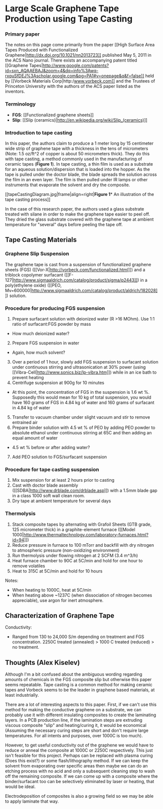 # Large Scale Graphene Tape Production using Tape Casting #

### Primary paper ###
The notes on this page come primarily from the paper [[High Surface Area Tapes Produced with Functionalized Graphene|http://dx.doi.org/10.1021/nn2013723]] published May 5, 2011 in the ACS Nano journal. There exists an accompanying patent titled [[Graphene Tapes|http://www.google.com/patents?id=sxn_AQAAEBAJ&zoom=4&dq=info%3Awq-rxquSfDEJ%3Ascholar.google.com&pg=PA1#v=onepage&q&f=false]] held by [[Vorbeck Materials Corp|http:/www.vorbeck.com]] and the Trustees of Princeton University with the authors of the ACS paper listed as the inventors.

### Terminology ###
* **FGS**: [[Functionalized graphene sheets]]
* **Slip**: [[Slip (ceramics)|http://en.wikipedia.org/wiki/Slip_(ceramics)]]

### Introduction to tape casting ###
In this paper, the authors claim to produce a 1 meter long by 15 centimeter wide strip of graphene tape with a thickness in the tens of micrometers (Note: 1.5 oz/ft^2 of copper is about 50 micrometers thick). They do this with tape casting, a method commonly used in the manufacturing of ceramic tapes (**Figure 1**). In tape casting, a thin film is used as a substrate for an aqueous solution/dispersion that is loaded into the hopper. As the tape is pulled under the doctor blade, the blade spreads the solution across the film in an even layer. The film is then pulled under IR lamps or other instruments that evaporate the solvent and dry the composite.

[[tapeCastingDiagram.jpg|frame|align=right|**Figure 1*** An illustration of the tape casting process]]

In the case of this research paper, the authors used a glass substrate treated with silane in order to make the graphene tape easier to peel off. They dried the glass substrate covered with the graphene tape at ambient temperature for "several" days before peeling the tape off.

## Tape Casting Materials ##
### Graphene Slip Suspension ###
The graphene tape is cast from a suspension of functionalized graphene sheets (FGS) ([[Vor-X|http://vorbeck.com/functionalized.html]]) and a triblock copolymer surfacant ([[F-127|http://www.sigmaaldrich.com/catalog/product/sigma/p2443]]) in a poly(ethylene oxide) ([[PEO, Mv=600000|http://www.sigmaaldrich.com/catalog/product/aldrich/182028]]) solution.

### Procedure for producing FGS suspension ###
1. Prepare surfacant solution with deionized water (R >16 MOhm). Use 1:1 ratio of surfacant:FGS powder by mass
  * How much deionized water?
2. Prepare FGS suspension in water
  * Again, how much solvent?
3. Over a period of 1 hour, slowly add FGS suspension to surfacant solution under continuous stirring and ultrasonication at 30% power (using [[Vibra-Cell|http://www.sonics.biz/lp-vibra.htm]]) while in an ice bath to prevent heating
4. Centrifuge suspension at 900g for 10 minutes
  * At this point, the concentration of FGS in the suspension is 1.6 wt %. Supposedly this would mean for 10 kg of total suspension, you would have 160 grams of FGS in 4.84 kg of water and 160 grams of surfacant in 4.84 kg of water
5. Transfer to vacuum chamber under slight vacuum and stir to remove entrained air
6. Prepare binder solution with 4.5 wt % of PEO by adding PEO powder to absolute ethanol under continuous stirring at 65C and then adding an equal amount of water
  * 4.5 wt % before or after adding water?
7. Add PEO solution to FGS/surfacant suspension

### Procedure for tape casting suspension ###
1. Mix suspension for at least 2 hours prior to casting
2. Cast with doctor blade assembly ([[SDBA|http://www.drblade.com/drblade.asp]]) with a 1.5mm blade gap in a class 1000 soft wall clean room.
3. Dry tape at ambient temperature for several days

### Thermolysis ###
1. Stack composite tapes by alternating with Grafoil Sheets (GTB grade, 125 micrometer thick) in a graphite-element furnace ([[Model 1000|http://www.thermaltechnology.com/laboratory-furnaces.html?id=94]])
2. Reduce pressure in furnace to 100 mTorr and backfill with dry nitrogen to atmospheric pressure (non-oxidizing environment)
3. Run thermolysis under flowing nitrogen at 2 SCFM (3.4 m^3/h)
4. Heat furnace chamber to 90C at 5C/min and hold for one hour to remove volatiles
5. Heat to 315C at 5C/min and hold for 10 hours

Notes:
* When heating to 1000C, heat at 5C/min
* When heating above ~1237C (when dissociation of nitrogen becomes appreciable), use argon for inert atmosphere.

## Characterization of Graphene Tape ##
Conductivity:
* Ranged from 130 to 24,000 S/m depending on treatment and FGS concentration. 2250C treated (annealed) > 1000 C treated (reduced) > no treatment.

## Thoughts (Alex Kiselev) ##
Although I'm a bit confused about the ambiguous wording regarding amounts of chemicals in the FGS composite slip but otherwise this paper seems repeatable. Tape casting is a common method for making ceramic tapes and Vorbeck seems to be the leader in graphene based materials, at least industrially.

There are a lot of interesting aspects to this paper. First, if we can't use this method for making the conductive graphene on a substrate, we can probably use it with different insulating composites to create the laminating layers. In a PCB production line, if the lamination steps are extruding viscous composite "slip" and heating/curing it, it would be economical (Assuming the necessary curing steps are short and don't require large temperatures. For all intents and purposes, over 1000C is too much).

However, to get useful conductivity out of the graphene we would have to reduce or anneal the composite at 1000C or 2250C respectively. This just isn't feasible for this project. Perhaps can be replaced with plasma curing (Does this exist?) or some flash/lithography method. If we can keep the solvent from evaporating over specific areas then maybe we can do an etching process with no acid and only a subsequent cleaning step to wash off the remaining composite. If we can come up with a composite where the binder/surfacant too can be selectively eliminated by laser or heating, that would be ideal.

Electrodeposition of composites is also a growing field so we may be able to apply laminate that way.